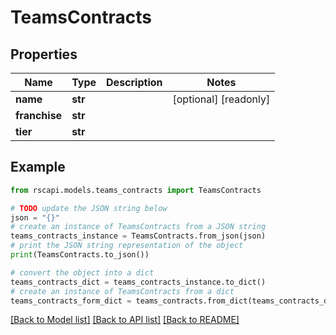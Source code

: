 # TeamsContracts


## Properties

Name | Type | Description | Notes
------------ | ------------- | ------------- | -------------
**name** | **str** |  | [optional] [readonly] 
**franchise** | **str** |  | 
**tier** | **str** |  | 

## Example

```python
from rscapi.models.teams_contracts import TeamsContracts

# TODO update the JSON string below
json = "{}"
# create an instance of TeamsContracts from a JSON string
teams_contracts_instance = TeamsContracts.from_json(json)
# print the JSON string representation of the object
print(TeamsContracts.to_json())

# convert the object into a dict
teams_contracts_dict = teams_contracts_instance.to_dict()
# create an instance of TeamsContracts from a dict
teams_contracts_form_dict = teams_contracts.from_dict(teams_contracts_dict)
```
[[Back to Model list]](../README.md#documentation-for-models) [[Back to API list]](../README.md#documentation-for-api-endpoints) [[Back to README]](../README.md)



